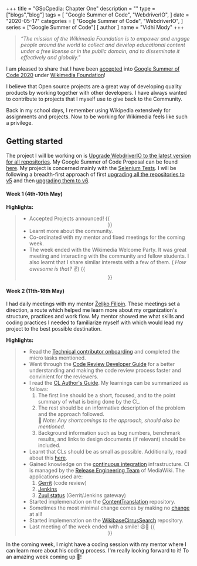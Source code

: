 +++
title = "GSoCpedia: Chapter One"
description = ""
type = ["blogs","blog"]
tags = [
    "Google Summer of Code",
    "WebdriverIO",
]
date = "2020-05-17"
categories = [
    "Google Summer of Code",
    "WebdriverIO",
]
series = ["Google Summer of Code"]
[ author ]
  name = "Vidhi Mody"
+++

> *“The mission of the Wikimedia Foundation is to empower and engage people around the world to collect and develop educational content under a free license or in the public domain, and to disseminate it effectively and globally."*

I am pleased to share that I have been [accepted](https://summerofcode.withgoogle.com/projects/#5417756675014656) into [Google Summer of Code 2020](https://summerofcode.withgoogle.com/) under [Wikimedia Foundation](https://wikimediafoundation.org/)! 

I believe that Open source projects are a great way of developing quality products by working together with other developers. I have always wanted to contribute to projects that I myself use to give back to the Community. 

Back in my school days, I remember using Wikipedia extensively for assignments and projects. Now to be working for Wikimedia feels like such a privilege. 

## Getting started

The project I will be working on is [Upgrade WebdriverIO to the latest version for all repositories](https://phabricator.wikimedia.org/T247844). My Google Summer of Code Proposal can be found [here](https://phabricator.wikimedia.org/T248868). My project is concerned mainly with the [Selenium Tests](https://www.mediawiki.org/wiki/Selenium). I will be following a breadth-first approach of first [upgrading all the repositories to v5](https://phabricator.wikimedia.org/T234314) and then [upgrading them to v6](https://phabricator.wikimedia.org/T247254). 

#### Week 1 (4th-10th May)
**Highlights:**
> - Accepted Projects announced!
> {{<center src="/img/accepted_projects.jpeg" alt="Accepted Projects">}}
> - Learnt more about the community.
> - Co-ordinated with my mentor and fixed meetings for the coming week.
> - The week ended with the Wikimedia Welcome Party. It was great meeting and interacting with the community and fellow students. I also learnt that I share similar interests with a few of them. ( *How awesome is that?* :v:)
> {{<center src="/img/welcome_party.jpeg" alt="Wikimedia Welcome Party">}}

#### Week 2 (11th-18th May)
I had daily meetings with my mentor [Željko Filipin](https://wikimediafoundation.org/profile/zeljko-filipin/). These meetings set a direction, a route which helped me learn more about my organization's structure, practices and work flow. My mentor showed me what skills and coding practices I needed to familiarize myself with which would lead my project to the best possible destination.

**Highlights:**
> - Read the [Technical contributor onboarding](https://phabricator.wikimedia.org/T250830) and completed the micro tasks mentioned.
> - Went through the [Code Review Developer Guide](https://google.github.io/eng-practices/review/) for a better understanding and making the code review process faster and convinient for the reviewers.
> - I read the [CL Author's Guide](https://google.github.io/eng-practices/review/developer/). My learnings can be summarized as follows: 
>   1. The first line should be a short, focused, and to the point summary of what is being done by the CL.
>   2. The rest should be an informative description of the problem and the approach followed. \
:pushpin: *Note: Any shortcomings to the approach, should also be mentioned.*
>   3. Background information such as bug numbers, benchmark results, and links to design documents (if relevant) should be included.
> - Learnt that CLs should be as small as possible. Additionally, read about this [here](https://google.github.io/eng-practices/review/developer/small-cls.html).
> - Gained knowledge on the [continuous integration](https://www.mediawiki.org/wiki/Continuous_integration) infrastructure. CI is managed by the [Release Engineering Team](https://wikimediafoundation.org/role/staff-contractors/) of MediaWiki. The applications used are:
>   1. [Gerrit](https://gerrit.wikimedia.org/r/#/q/status:open) (code review)
>   2. [Jenkins](https://integration.wikimedia.org/ci/)
>   3. [Zuul status](https://integration.wikimedia.org/zuul/) (Gerrit/Jenkins gateway)
> - Started implemenation on the [ContentTranslation](https://phabricator.wikimedia.org/T252521) repository.
> - Sometimes the most minimal change comes by making no [change](https://gerrit.wikimedia.org/r/#/c/mediawiki/extensions/ContentTranslation/+/596488/) at all!
> - Started implemenation on the [WikibaseCirrusSearch](https://phabricator.wikimedia.org/T252885) repository.
> - Last meeting of the week ended with a smile! :smiley::purple_heart:
> {{<center src="/img/gsoc_meeting.png" alt="Daily Meeting">}}

In the coming week, I might have a coding session with my mentor where I can learn more about his coding process. I'm really looking forward to it! To an amazing week coming up :beers:!
